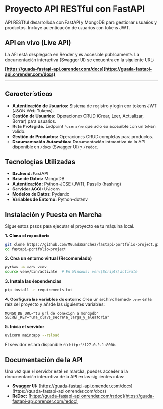 # Proyecto API RESTful con FastAPI

API RESTful desarrollada con FastAPI y MongoDB para gestionar usuarios y productos. Incluye autenticación de usuarios con tokens JWT.

## API en vivo (Live API)

La API está desplegada en Render y es accesible públicamente. La documentación interactiva (Swagger UI) se encuentra en la siguiente URL:

**[https://guada-fastapi-api.onrender.com/docs](https://guada-fastapi-api.onrender.com/docs)**

---

## Características

- **Autenticación de Usuarios:** Sistema de registro y login con tokens JWT (JSON Web Tokens).
- **Gestión de Usuarios:** Operaciones CRUD (Crear, Leer, Actualizar, Borrar) para usuarios.
- **Ruta Protegida:** Endpoint `/users/me` que solo es accesible con un token válido.
- **Gestión de Productos:** Operaciones CRUD completas para productos.
- **Documentación Automática:** Documentación interactiva de la API disponible en `/docs` (Swagger UI) y `/redoc`.

## Tecnologías Utilizadas

- **Backend:** FastAPI
- **Base de Datos:** MongoDB
- **Autenticación:** Python-JOSE (JWT), Passlib (hashing)
- **Servidor ASGI:** Uvicorn
- **Modelos de Datos:** Pydantic
- **Variables de Entorno:** Python-dotenv

## Instalación y Puesta en Marcha

Sigue estos pasos para ejecutar el proyecto en tu máquina local.

**1. Clona el repositorio**
```bash
git clone https://github.com/MGuadaSanchez/fastapi-portfolio-project.git
cd fastapi-portfolio-project
```

**2. Crea un entorno virtual (Recomendado)**
```bash
python -m venv venv
source venv/bin/activate  # En Windows: venv\Scripts\activate
```

**3. Instala las dependencias**
```bash
pip install -r requirements.txt
```

**4. Configura las variables de entorno**
Crea un archivo llamado `.env` en la raíz del proyecto y añade las siguientes variables:
```
MONGO_DB_URL="tu_url_de_conexion_a_mongodb"
SECRET_KEY="una_clave_secreta_larga_y_aleatoria"
```

**5. Inicia el servidor**
```bash
uvicorn main:app --reload
```
El servidor estará disponible en `http://127.0.0.1:8000`.

## Documentación de la API

Una vez que el servidor esté en marcha, puedes acceder a la documentación interactiva de la API en las siguientes rutas:

- **Swagger UI:** [https://guada-fastapi-api.onrender.com/docs](https://guada-fastapi-api.onrender.com/docs)
- **ReDoc:** [https://guada-fastapi-api.onrender.com/redoc](https://guada-fastapi-api.onrender.com/redoc)
